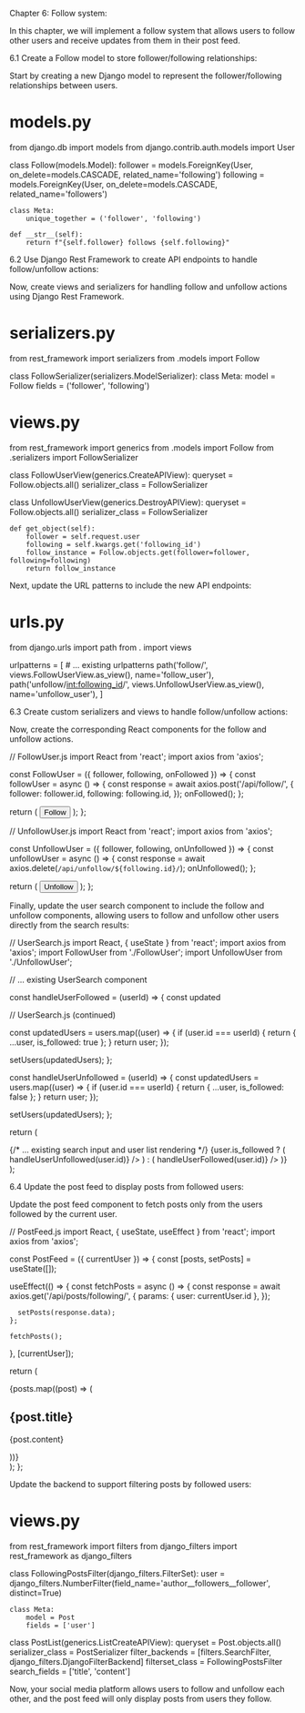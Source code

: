 Chapter 6: Follow system:

In this chapter, we will implement a follow system that allows users to follow other users and receive updates from them in their post feed.

6.1 Create a Follow model to store follower/following relationships:

Start by creating a new Django model to represent the follower/following relationships between users.

# models.py
from django.db import models
from django.contrib.auth.models import User

class Follow(models.Model):
    follower = models.ForeignKey(User, on_delete=models.CASCADE, related_name='following')
    following = models.ForeignKey(User, on_delete=models.CASCADE, related_name='followers')

    class Meta:
        unique_together = ('follower', 'following')

    def __str__(self):
        return f"{self.follower} follows {self.following}"

6.2 Use Django Rest Framework to create API endpoints to handle follow/unfollow actions:

Now, create views and serializers for handling follow and unfollow actions using Django Rest Framework.

# serializers.py
from rest_framework import serializers
from .models import Follow

class FollowSerializer(serializers.ModelSerializer):
    class Meta:
        model = Follow
        fields = ('follower', 'following')

# views.py
from rest_framework import generics
from .models import Follow
from .serializers import FollowSerializer

class FollowUserView(generics.CreateAPIView):
    queryset = Follow.objects.all()
    serializer_class = FollowSerializer

class UnfollowUserView(generics.DestroyAPIView):
    queryset = Follow.objects.all()
    serializer_class = FollowSerializer

    def get_object(self):
        follower = self.request.user
        following = self.kwargs.get('following_id')
        follow_instance = Follow.objects.get(follower=follower, following=following)
        return follow_instance

Next, update the URL patterns to include the new API endpoints:

# urls.py
from django.urls import path
from . import views

urlpatterns = [
    # ... existing urlpatterns
    path('follow/', views.FollowUserView.as_view(), name='follow_user'),
    path('unfollow/<int:following_id>/', views.UnfollowUserView.as_view(), name='unfollow_user'),
]

6.3 Create custom serializers and views to handle follow/unfollow actions:

Now, create the corresponding React components for the follow and unfollow actions.

// FollowUser.js
import React from 'react';
import axios from 'axios';

const FollowUser = ({ follower, following, onFollowed }) => {
  const followUser = async () => {
    const response = await axios.post('/api/follow/', {
      follower: follower.id,
      following: following.id,
    });
    onFollowed();
  };

  return (
    <button onClick={followUser}>
      Follow
    </button>
  );
};

// UnfollowUser.js
import React from 'react';
import axios from 'axios';

const UnfollowUser = ({ follower, following, onUnfollowed }) => {
  const unfollowUser = async () => {
    const response = await axios.delete(`/api/unfollow/${following.id}/`);
    onUnfollowed();
  };

  return (
    <button onClick={unfollowUser}>
      Unfollow
    </button>
  );
};


Finally, update the user search component to include the follow and unfollow components, allowing users to follow and unfollow other users directly from the search results:


// UserSearch.js
import React, { useState } from 'react';
import axios from 'axios';
import FollowUser from './FollowUser';
import UnfollowUser from './UnfollowUser';

// ... existing UserSearch component

const handleUserFollowed = (userId) => {
  const updated

// UserSearch.js (continued)

const updatedUsers = users.map((user) => {
  if (user.id === userId) {
    return { ...user, is_followed: true };
  }
  return user;
});

setUsers(updatedUsers);
};

const handleUserUnfollowed = (userId) => {
  const updatedUsers = users.map((user) => {
    if (user.id === userId) {
      return { ...user, is_followed: false };
    }
    return user;
  });

  setUsers(updatedUsers);
};

return (
  <div>
    {/* ... existing search input and user list rendering */}
    {user.is_followed ? (
      <UnfollowUser
        follower={currentUser}
        following={user}
        onUnfollowed={() => handleUserUnfollowed(user.id)}
      />
    ) : (
      <FollowUser
        follower={currentUser}
        following={user}
        onFollowed={() => handleUserFollowed(user.id)}
      />
    )}
  </div>
);

6.4 Update the post feed to display posts from followed users:

Update the post feed component to fetch posts only from the users followed by the current user.

// PostFeed.js
import React, { useState, useEffect } from 'react';
import axios from 'axios';

const PostFeed = ({ currentUser }) => {
  const [posts, setPosts] = useState([]);

  useEffect(() => {
    const fetchPosts = async () => {
      const response = await axios.get('/api/posts/following/', {
        params: { user: currentUser.id },
      });

      setPosts(response.data);
    };

    fetchPosts();
  }, [currentUser]);

  return (
    <div>
      {posts.map((post) => (
        <div key={post.id}>
          <h2>{post.title}</h2>
          <p>{post.content}</p>
        </div>
      ))}
    </div>
  );
};


Update the backend to support filtering posts by followed users:

# views.py
from rest_framework import filters
from django_filters import rest_framework as django_filters

class FollowingPostsFilter(django_filters.FilterSet):
    user = django_filters.NumberFilter(field_name='author__followers__follower', distinct=True)

    class Meta:
        model = Post
        fields = ['user']

class PostList(generics.ListCreateAPIView):
    queryset = Post.objects.all()
    serializer_class = PostSerializer
    filter_backends = [filters.SearchFilter, django_filters.DjangoFilterBackend]
    filterset_class = FollowingPostsFilter
    search_fields = ['title', 'content']

Now, your social media platform allows users to follow and unfollow each other, and the post feed will only display posts from users they follow.



